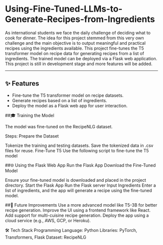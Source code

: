 # Using-Fine-Tuned-LLMs-to-Generate-Recipes-from-Ingredients

As international students we face the daily challenge of deciding what to cook for dinner. The idea for this project stemmed from this very own challenge and the main objective is to output meaningful and practical recipes using the ingredients available. This project fine-tunes the T5 transformer model on recipe data for generating recipes from a list of ingredients. The trained model can be deployed via a Flask web application. This project is still in development stage and more features will be added.

---
## ✨ Features
- Fine-tune the T5 transformer model on recipe datasets.
- Generate recipes based on a list of ingredients.
- Deploy the model as a Flask web app for user interaction.

##🎓 Training the Model

The model was fine-tuned on the RecipeNLG dataset.

Steps:
Prepare the Dataset

Tokenize the training and testing datasets.
Save the tokenized data in .csv files for reuse.
Fine-Tune T5 Use the following script to fine-tune the T5 model

##🌐 Using the Flask Web App
Run the Flask App
Download the Fine-Tuned Model

Ensure your fine-tuned model is downloaded and placed in the project directory.
Start the Flask App Run the Flask server
Input Ingredients Enter a list of ingredients, and the app will generate a recipe using the fine-tuned model.

##🌟 Future Improvements
Use a more advanced model like T5-3B for better recipe generation.
Improve the UI using a frontend framework like React.
Add support for multi-cuisine recipe generation.
Deploy the app using a cloud service (e.g., AWS, GCP, or Heroku).

🛠️ Tech Stack
Programming Language: Python
Libraries: PyTorch, Transformers, Flask
Dataset: RecipeNLG
